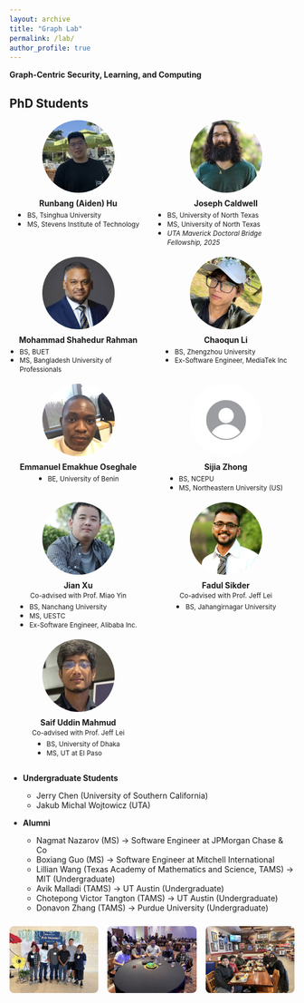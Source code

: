 ```yaml
---
layout: archive
title: "Graph Lab"
permalink: /lab/
author_profile: true
---
```


<strong>Graph-Centric Security, Learning, and Computing</strong>

## PhD Students

<!-- Put headshots in /images/students/ with the filenames below (or rename) -->
<div style="display:grid;grid-template-columns:repeat(auto-fill,minmax(160px,1fr));gap:18px;align-items:start;margin:12px 0 28px;">

  <div style="text-align:center;">
    <img src="../images/Runbang.jpeg" alt="Runbang (Aiden) Hu" style="width:128px;height:128px;object-fit:cover;border-radius:50%;display:block;margin:0 auto 10px;">
    <div>
    <strong>Runbang (Aiden) Hu</strong>
    <ul style="list-style:disc;margin:4px auto 0;padding-left:18px;text-align:left;display:inline-block;line-height:1.1;">
      <li style="margin:0;"><small>BS, Tsinghua University</small></li>
      <li style="margin:0;"><small>MS, Stevens Institute of Technology</small></li>
    </ul>
    </div>
  </div>

  <div style="text-align:center;">
    <img src="../images/Joe.PNG" alt="Joseph Caldwell" style="width:128px;height:128px;object-fit:cover;border-radius:50%;display:block;margin:0 auto 10px;">
    <div>
    <strong>Joseph Caldwell</strong>
    <ul style="list-style:disc;margin:4px auto 0;padding-left:18px;text-align:left;display:inline-block;line-height:1.1;">
      <li style="margin:0;"><small>BS, University of North Texas</small></li>
      <li style="margin:0;"><small>MS, University of North Texas</small></li>
      <li style="margin:0;"><small><em>UTA Maverick Doctoral Bridge Fellowship, 2025</em></small></li>
    </ul>
    </div>
  </div>

  <div style="text-align:center;">
    <img src="../images/Shahed.JPG" alt="Mohammad Shahedur Rahman" style="width:128px;height:128px;object-fit:cover;border-radius:50%;display:block;margin:0 auto 10px;">
    <div><strong>Mohammad Shahedur Rahman</strong>
    <ul style="list-style:disc;margin:4px auto 0;padding-left:18px;text-align:left;display:inline-block;line-height:1.1;">
      <li style="margin:0;"><small>BS, BUET</small></li>
      <li style="margin:0;"><small>MS, Bangladesh University of Professionals</small></li>
    </ul>
    </div>
  </div>

  <div style="text-align:center;">
    <img src="../images/Chaoqun.jpeg" alt="Chaoqun Li" style="width:128px;height:128px;object-fit:cover;border-radius:50%;display:block;margin:0 auto 10px;">
    <div><strong>Chaoqun Li</strong><br/>
    <ul style="list-style:disc;margin:4px auto 0;padding-left:18px;text-align:left;display:inline-block;line-height:1.1;">
      <li style="margin:0;"><small>BS, Zhengzhou University</small></li>
      <li style="margin:0;"><small>Ex-Software Engineer, MediaTek Inc</small></li>
    </ul>
    </div>
  </div>

  <div style="text-align:center;">
    <img src="../images/Emmanuel.JPEG" alt="Emmanuel Emakhue Oseghale" style="width:128px;height:128px;object-fit:cover;border-radius:50%;display:block;margin:0 auto 10px;">
    <div><strong>Emmanuel Emakhue Oseghale</strong><br/>
    <ul style="list-style:disc;margin:4px auto 0;padding-left:18px;text-align:left;display:inline-block;line-height:1.1;">
      <li style="margin:0;"><small>BE, University of Benin</small></li>
    </ul>
    </div>
  </div>

  <div style="text-align:center;">
    <img src="../images/placeholder.png" alt="Sijia Zhong" style="width:128px;height:128px;object-fit:cover;border-radius:50%;display:block;margin:0 auto 10px;">
    <div><strong>Sijia Zhong</strong><br/>
    <ul style="list-style:disc;margin:4px auto 0;padding-left:18px;text-align:left;display:inline-block;line-height:1.1;">
      <li style="margin:0;"><small>BS, NCEPU</small></li>
      <li style="margin:0;"><small>MS, Northeastern University (US)</small></li>
    </ul>
    </div>
  </div>

  <div style="text-align:center;">
    <img src="../images/jianxu.png" alt="Jian Xu" style="width:128px;height:128px;object-fit:cover;border-radius:50%;display:block;margin:0 auto 10px;">
    <div><strong>Jian Xu</strong><br/><small>Co-advised with Prof. Miao Yin</small></div>
    <ul style="list-style:disc;margin:4px auto 0;padding-left:18px;text-align:left;display:inline-block;line-height:1.1;">
      <li style="margin:0;"><small>BS, Nanchang University</small></li>
      <li style="margin:0;"><small>MS, UESTC</small></li>
      <li style="margin:0;"><small>Ex-Software Engineer, Alibaba Inc.</small></li>
    </ul>
  </div>

  <div style="text-align:center;">
    <img src="../images/Fadul.jpg" alt="Fadul Sikder" style="width:128px;height:128px;object-fit:cover;border-radius:50%;display:block;margin:0 auto 10px;">
    <div><strong>Fadul Sikder</strong><br/><small>Co-advised with Prof. Jeff Lei</small></div>
    <ul style="list-style:disc;margin:4px auto 0;padding-left:18px;text-align:left;display:inline-block;line-height:1.1;">
      <li style="margin:0;"><small>BS, Jahangirnagar University</small></li>
    </ul>
  </div>

  <div style="text-align:center;">
    <img src="../images/Saif.jpg" alt="Saif Uddin Mahmud" style="width:128px;height:128px;object-fit:cover;border-radius:50%;display:block;margin:0 auto 10px;">
    <div><strong>Saif Uddin Mahmud</strong><br/><small>Co-advised with Prof. Jeff Lei</small></div>
    <ul style="list-style:disc;margin:4px auto 0;padding-left:18px;text-align:left;display:inline-block;line-height:1.1;">
      <li style="margin:0;"><small>BS, University of Dhaka</small></li>
      <li style="margin:0;"><small>MS, UT at El Paso</small></li>
    </ul>
  </div>


</div>

* **Undergraduate Students**
    * Jerry Chen (University of Southern California)
    * Jakub Michal Wojtowicz (UTA)

* **Alumni**
    * Nagmat Nazarov (MS) &rarr; Software Engineer at JPMorgan Chase & Co
    * Boxiang Guo (MS) &rarr; Software Engineer at Mitchell International
    * Lillian Wang (Texas Academy of Mathematics and Science, TAMS) &rarr; MIT (Undergraduate)
    * Avik Malladi (TAMS) &rarr; UT Austin (Undergraduate)
    * Chotepong Victor Tangton (TAMS) &rarr; UT Austin (Undergraduate)
    * Donavon Zhang (TAMS) &rarr; Purdue University (Undergraduate)


<!-- Three images in one row -->
<div style="display:grid;grid-template-columns:repeat(3,minmax(0,1fr));gap:16px;align-items:center;margin-top:24px;">
  <img src="../images/IMG_6848.JPG"
       alt="Graph Lab group picture, June 21, 2023"
       loading="lazy"
       style="width:100%;height:auto;border-radius:8px;object-fit:cover;">
  <img src="../images/IMG_6851.JPG"
       alt="Graph Lab group picture 2"
       loading="lazy"
       style="width:100%;height:auto;border-radius:8px;object-fit:cover;">
  <img src="../images/IMG_2629.jpeg"
       alt="Graph Lab group picture 3"
       loading="lazy"
       style="width:100%;height:auto;border-radius:8px;object-fit:cover;">
</div>

